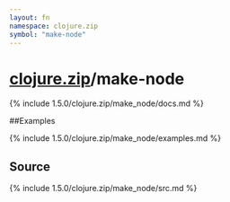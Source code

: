 ```yaml
---
layout: fn
namespace: clojure.zip
symbol: "make-node"
---
```


# [clojure.zip](../)/make-node

{% include 1.5.0/clojure.zip/make_node/docs.md %}

##Examples

{% include 1.5.0/clojure.zip/make_node/examples.md %}
## Source
{% include 1.5.0/clojure.zip/make_node/src.md %}

